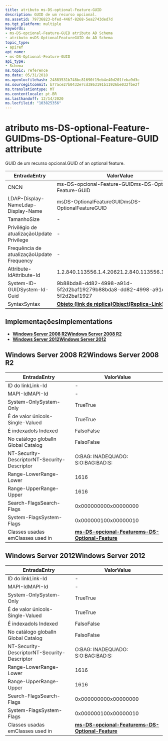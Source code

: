```yaml
---
title: atributo ms-DS-optional-Feature-GUID
description: GUID de um recurso opcional.
ms.assetid: 79736823-bfed-446f-8268-5ea2743ded7d
ms.tgt_platform: multiple
keywords:
- ms-DS-opcional-Feature-GUID atributo AD Schema
- atributo msDS-OptionalFeatureGUID do AD Schema
topic_type:
- apiref
api_name:
- ms-DS-Optional-Feature-GUID
api_type:
- Schema
ms.topic: reference
ms.date: 05/31/2018
ms.openlocfilehash: 24883531b748bc81690f19eb4e40d201feba9d3c
ms.sourcegitcommit: b77ace27b0432e7cd3863191b11926be032fbe2f
ms.translationtype: MT
ms.contentlocale: pt-BR
ms.lasthandoff: 12/14/2020
ms.locfileid: "103825356"
---
```

# <a name="ms-ds-optional-feature-guid-attribute"></a><span data-ttu-id="51d57-105">atributo ms-DS-optional-Feature-GUID</span><span class="sxs-lookup"><span data-stu-id="51d57-105">ms-DS-Optional-Feature-GUID attribute</span></span>

<span data-ttu-id="51d57-106">GUID de um recurso opcional.</span><span class="sxs-lookup"><span data-stu-id="51d57-106">GUID of an optional feature.</span></span>



| <span data-ttu-id="51d57-107">Entrada</span><span class="sxs-lookup"><span data-stu-id="51d57-107">Entry</span></span> | <span data-ttu-id="51d57-108">Valor</span><span class="sxs-lookup"><span data-stu-id="51d57-108">Value</span></span> |
|-------------------|-------------------------------------------------------|
| <span data-ttu-id="51d57-109">CN</span><span class="sxs-lookup"><span data-stu-id="51d57-109">CN</span></span>                | <span data-ttu-id="51d57-110">ms-DS-opcional-Feature-GUID</span><span class="sxs-lookup"><span data-stu-id="51d57-110">ms-DS-Optional-Feature-GUID</span></span>                           |
| <span data-ttu-id="51d57-111">LDAP-Display-Name</span><span class="sxs-lookup"><span data-stu-id="51d57-111">Ldap-Display-Name</span></span> | <span data-ttu-id="51d57-112">msDS-OptionalFeatureGUID</span><span class="sxs-lookup"><span data-stu-id="51d57-112">msDS-OptionalFeatureGUID</span></span>                              |
| <span data-ttu-id="51d57-113">Tamanho</span><span class="sxs-lookup"><span data-stu-id="51d57-113">Size</span></span>              | \-                                                    |
| <span data-ttu-id="51d57-114">Privilégio de atualização</span><span class="sxs-lookup"><span data-stu-id="51d57-114">Update Privilege</span></span>  | \-                                                    |
| <span data-ttu-id="51d57-115">Frequência de atualização</span><span class="sxs-lookup"><span data-stu-id="51d57-115">Update Frequency</span></span>  | \-                                                    |
| <span data-ttu-id="51d57-116">Attribute-Id</span><span class="sxs-lookup"><span data-stu-id="51d57-116">Attribute-Id</span></span>      | <span data-ttu-id="51d57-117">1.2.840.113556.1.4.2062</span><span class="sxs-lookup"><span data-stu-id="51d57-117">1.2.840.113556.1.4.2062</span></span>                               |
| <span data-ttu-id="51d57-118">System-ID-GUID</span><span class="sxs-lookup"><span data-stu-id="51d57-118">System-Id-Guid</span></span>    | <span data-ttu-id="51d57-119">9b88bda8-dd82-4998-a91d-5f2d2baf1927</span><span class="sxs-lookup"><span data-stu-id="51d57-119">9b88bda8-dd82-4998-a91d-5f2d2baf1927</span></span>                  |
| <span data-ttu-id="51d57-120">Syntax</span><span class="sxs-lookup"><span data-stu-id="51d57-120">Syntax</span></span>            | [<span data-ttu-id="51d57-121">**Objeto (link de réplica)**</span><span class="sxs-lookup"><span data-stu-id="51d57-121">**Object(Replica-Link)**</span></span>](s-object-replica-link.md) |



## <a name="implementations"></a><span data-ttu-id="51d57-122">Implementações</span><span class="sxs-lookup"><span data-stu-id="51d57-122">Implementations</span></span>

-   [<span data-ttu-id="51d57-123">**Windows Server 2008 R2**</span><span class="sxs-lookup"><span data-stu-id="51d57-123">**Windows Server 2008 R2**</span></span>](#windows-server-2008-r2)
-   [<span data-ttu-id="51d57-124">**Windows Server 2012**</span><span class="sxs-lookup"><span data-stu-id="51d57-124">**Windows Server 2012**</span></span>](#windows-server-2012)

## <a name="windows-server-2008-r2"></a><span data-ttu-id="51d57-125">Windows Server 2008 R2</span><span class="sxs-lookup"><span data-stu-id="51d57-125">Windows Server 2008 R2</span></span>



| <span data-ttu-id="51d57-126">Entrada</span><span class="sxs-lookup"><span data-stu-id="51d57-126">Entry</span></span> | <span data-ttu-id="51d57-127">Valor</span><span class="sxs-lookup"><span data-stu-id="51d57-127">Value</span></span> |
|------------------------|---------------------------------------------------------------------|
| <span data-ttu-id="51d57-128">ID do link</span><span class="sxs-lookup"><span data-stu-id="51d57-128">Link-Id</span></span>                | \-                                                                  |
| <span data-ttu-id="51d57-129">MAPI-Id</span><span class="sxs-lookup"><span data-stu-id="51d57-129">MAPI-Id</span></span>                | \-                                                                  |
| <span data-ttu-id="51d57-130">System-Only</span><span class="sxs-lookup"><span data-stu-id="51d57-130">System-Only</span></span>            | <span data-ttu-id="51d57-131">True</span><span class="sxs-lookup"><span data-stu-id="51d57-131">True</span></span>                                                                |
| <span data-ttu-id="51d57-132">É de valor único</span><span class="sxs-lookup"><span data-stu-id="51d57-132">Is-Single-Valued</span></span>       | <span data-ttu-id="51d57-133">True</span><span class="sxs-lookup"><span data-stu-id="51d57-133">True</span></span>                                                                |
| <span data-ttu-id="51d57-134">É indexado</span><span class="sxs-lookup"><span data-stu-id="51d57-134">Is Indexed</span></span>             | <span data-ttu-id="51d57-135">Falso</span><span class="sxs-lookup"><span data-stu-id="51d57-135">False</span></span>                                                               |
| <span data-ttu-id="51d57-136">No catálogo global</span><span class="sxs-lookup"><span data-stu-id="51d57-136">In Global Catalog</span></span>      | <span data-ttu-id="51d57-137">Falso</span><span class="sxs-lookup"><span data-stu-id="51d57-137">False</span></span>                                                               |
| <span data-ttu-id="51d57-138">NT-Security-Descriptor</span><span class="sxs-lookup"><span data-stu-id="51d57-138">NT-Security-Descriptor</span></span> | <span data-ttu-id="51d57-139">O:BAG: INADEQUADO: S:</span><span class="sxs-lookup"><span data-stu-id="51d57-139">O:BAG:BAD:S:</span></span>                                                        |
| <span data-ttu-id="51d57-140">Range-Lower</span><span class="sxs-lookup"><span data-stu-id="51d57-140">Range-Lower</span></span>            | <span data-ttu-id="51d57-141">16</span><span class="sxs-lookup"><span data-stu-id="51d57-141">16</span></span>                                                                  |
| <span data-ttu-id="51d57-142">Range-Upper</span><span class="sxs-lookup"><span data-stu-id="51d57-142">Range-Upper</span></span>            | <span data-ttu-id="51d57-143">16</span><span class="sxs-lookup"><span data-stu-id="51d57-143">16</span></span>                                                                  |
| <span data-ttu-id="51d57-144">Search-Flags</span><span class="sxs-lookup"><span data-stu-id="51d57-144">Search-Flags</span></span>           | <span data-ttu-id="51d57-145">0x00000000</span><span class="sxs-lookup"><span data-stu-id="51d57-145">0x00000000</span></span>                                                          |
| <span data-ttu-id="51d57-146">System-Flags</span><span class="sxs-lookup"><span data-stu-id="51d57-146">System-Flags</span></span>           | <span data-ttu-id="51d57-147">0x00000010</span><span class="sxs-lookup"><span data-stu-id="51d57-147">0x00000010</span></span>                                                          |
| <span data-ttu-id="51d57-148">Classes usadas em</span><span class="sxs-lookup"><span data-stu-id="51d57-148">Classes used in</span></span>        | [<span data-ttu-id="51d57-149">**ms-DS-opcional-Feature**</span><span class="sxs-lookup"><span data-stu-id="51d57-149">**ms-DS-Optional-Feature**</span></span>](c-msds-optionalfeature.md)<br/> |



## <a name="windows-server-2012"></a><span data-ttu-id="51d57-150">Windows Server 2012</span><span class="sxs-lookup"><span data-stu-id="51d57-150">Windows Server 2012</span></span>



| <span data-ttu-id="51d57-151">Entrada</span><span class="sxs-lookup"><span data-stu-id="51d57-151">Entry</span></span> | <span data-ttu-id="51d57-152">Valor</span><span class="sxs-lookup"><span data-stu-id="51d57-152">Value</span></span> |
|------------------------|---------------------------------------------------------------------|
| <span data-ttu-id="51d57-153">ID do link</span><span class="sxs-lookup"><span data-stu-id="51d57-153">Link-Id</span></span>                | \-                                                                  |
| <span data-ttu-id="51d57-154">MAPI-Id</span><span class="sxs-lookup"><span data-stu-id="51d57-154">MAPI-Id</span></span>                | \-                                                                  |
| <span data-ttu-id="51d57-155">System-Only</span><span class="sxs-lookup"><span data-stu-id="51d57-155">System-Only</span></span>            | <span data-ttu-id="51d57-156">True</span><span class="sxs-lookup"><span data-stu-id="51d57-156">True</span></span>                                                                |
| <span data-ttu-id="51d57-157">É de valor único</span><span class="sxs-lookup"><span data-stu-id="51d57-157">Is-Single-Valued</span></span>       | <span data-ttu-id="51d57-158">True</span><span class="sxs-lookup"><span data-stu-id="51d57-158">True</span></span>                                                                |
| <span data-ttu-id="51d57-159">É indexado</span><span class="sxs-lookup"><span data-stu-id="51d57-159">Is Indexed</span></span>             | <span data-ttu-id="51d57-160">Falso</span><span class="sxs-lookup"><span data-stu-id="51d57-160">False</span></span>                                                               |
| <span data-ttu-id="51d57-161">No catálogo global</span><span class="sxs-lookup"><span data-stu-id="51d57-161">In Global Catalog</span></span>      | <span data-ttu-id="51d57-162">Falso</span><span class="sxs-lookup"><span data-stu-id="51d57-162">False</span></span>                                                               |
| <span data-ttu-id="51d57-163">NT-Security-Descriptor</span><span class="sxs-lookup"><span data-stu-id="51d57-163">NT-Security-Descriptor</span></span> | <span data-ttu-id="51d57-164">O:BAG: INADEQUADO: S:</span><span class="sxs-lookup"><span data-stu-id="51d57-164">O:BAG:BAD:S:</span></span>                                                        |
| <span data-ttu-id="51d57-165">Range-Lower</span><span class="sxs-lookup"><span data-stu-id="51d57-165">Range-Lower</span></span>            | <span data-ttu-id="51d57-166">16</span><span class="sxs-lookup"><span data-stu-id="51d57-166">16</span></span>                                                                  |
| <span data-ttu-id="51d57-167">Range-Upper</span><span class="sxs-lookup"><span data-stu-id="51d57-167">Range-Upper</span></span>            | <span data-ttu-id="51d57-168">16</span><span class="sxs-lookup"><span data-stu-id="51d57-168">16</span></span>                                                                  |
| <span data-ttu-id="51d57-169">Search-Flags</span><span class="sxs-lookup"><span data-stu-id="51d57-169">Search-Flags</span></span>           | <span data-ttu-id="51d57-170">0x00000000</span><span class="sxs-lookup"><span data-stu-id="51d57-170">0x00000000</span></span>                                                          |
| <span data-ttu-id="51d57-171">System-Flags</span><span class="sxs-lookup"><span data-stu-id="51d57-171">System-Flags</span></span>           | <span data-ttu-id="51d57-172">0x00000010</span><span class="sxs-lookup"><span data-stu-id="51d57-172">0x00000010</span></span>                                                          |
| <span data-ttu-id="51d57-173">Classes usadas em</span><span class="sxs-lookup"><span data-stu-id="51d57-173">Classes used in</span></span>        | [<span data-ttu-id="51d57-174">**ms-DS-opcional-Feature**</span><span class="sxs-lookup"><span data-stu-id="51d57-174">**ms-DS-Optional-Feature**</span></span>](c-msds-optionalfeature.md)<br/> |



 

 





